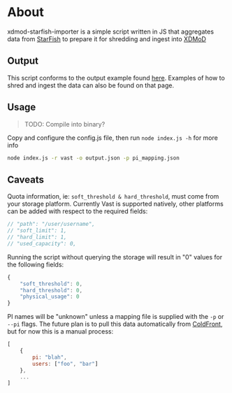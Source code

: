 # About

xdmod-starfish-importer is a simple script written in JS that aggregates data from [StarFish](https://starfishstorage.com/) to prepare it for shredding and ingest into [XDMoD](https://open.xdmod.org/)

## Output

This script conforms to the output example found [here](https://open.xdmod.org/10.0/storage.html#example). Examples of how to shred and ingest the data can also be found on that page.

## Usage

> TODO: Compile into binary?

Copy and configure the config.js file, then run `node index.js -h` for more info

```bash
node index.js -r vast -o output.json -p pi_mapping.json
```

## Caveats

Quota information, ie: `soft_threshold & hard_threshold`, must come from your storage platform. Currently Vast is supported natively, other platforms can be added with respect to the required fields:

```js
// "path": "/user/username",
// "soft_limit": 1,
// "hard_limit": 1,
// "used_capacity": 0,
```

Running the script without querying the storage will result in "0" values for the following fields:

```js
{
    "soft_threshold": 0,
    "hard_threshold": 0,
    "physical_usage": 0
}
```

PI names will be "unknown" unless a mapping file is supplied with the `-p` or `--pi` flags. The future plan is to pull this data automatically from [ColdFront](https://github.com/ubccr/coldfront), but for now this is a manual process:

```js
[
    {
        pi: "blah",
        users: ["foo", "bar"]
    },
    ...
]
```
